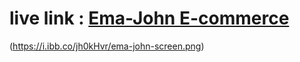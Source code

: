 # live link : [Ema-John E-commerce](https://ema-john-react-firebase.web.app/)

(https://i.ibb.co/jh0kHvr/ema-john-screen.png)
